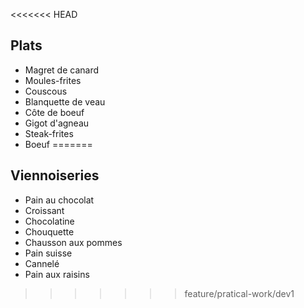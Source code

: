 <<<<<<< HEAD
## Plats

- Magret de canard
- Moules-frites
- Couscous
- Blanquette de veau
- Côte de boeuf
- Gigot d'agneau
- Steak-frites
- Boeuf
=======
## Viennoiseries

- Pain au chocolat
- Croissant
- Chocolatine
- Chouquette
- Chausson aux pommes
- Pain suisse
- Cannelé
- Pain aux raisins
>>>>>>> feature/pratical-work/dev1
